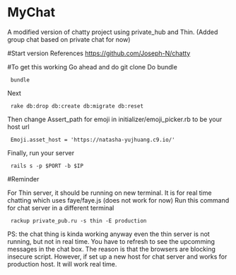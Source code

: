 # MyChat
A modified version of chatty project using private_hub and Thin.   (Added group chat based on private chat for now) 

#Start version References
  https://github.com/Joseph-N/chatty


#To get this working
  Go ahead and do git clone
  Do bundle
  
     bundle
  
  Next
  
     rake db:drop db:create db:migrate db:reset
  
 Then change Assert_path for emoji in initializer/emoji_picker.rb to be your host url
    
     Emoji.asset_host = 'https://natasha-yujhuang.c9.io/'
     
 Finally, run your server
 
     rails s -p $PORT -b $IP
     
#Reminder

 For Thin server, it should be running on new terminal. It is for real time chatting which uses faye/faye.js (does not work for now)
     Run this command for chat server in a different terminal
     
     rackup private_pub.ru -s thin -E production
     
  PS: the chat thing is kinda working anyway even the thin server is not running, but not in real time. You have to refresh to see the upcomming messages in the chat box. The reason is that the browsers are blocking insecure script. However, if set up a new host for chat server and works for production host. It will work real time.
     
     
     
     
     
     
 
